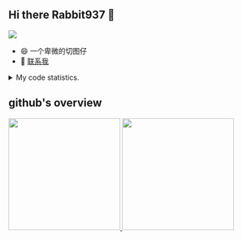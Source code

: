 ## Hi there Rabbit937 👋 
<img src="https://wakatime.com/badge/github/Rabbit937/Rabbit937.svg"/>

- 😄 一个卑微的切图仔
- 💬 [联系我](mailto:hackrabbit@qq.com)

<details>
  <summary>
    My code statistics.
  </summary>
  <div>
    <img height="200" src="https://github-readme-stats.vercel.app/api/top-langs/?username=Rabbit937&&hide_title=true&layout=compact&langs_count=10" />
  <div>
</details>


## github's overview

<a href="https://github.com/Rabbit937">
  <img height="220" src="https://github-readme-stats.vercel.app/api?username=Rabbit937"/>
  <img height="220" src="https://github-readme-stats.vercel.app/api/top-langs/?username=Rabbit937"/>
</a>
